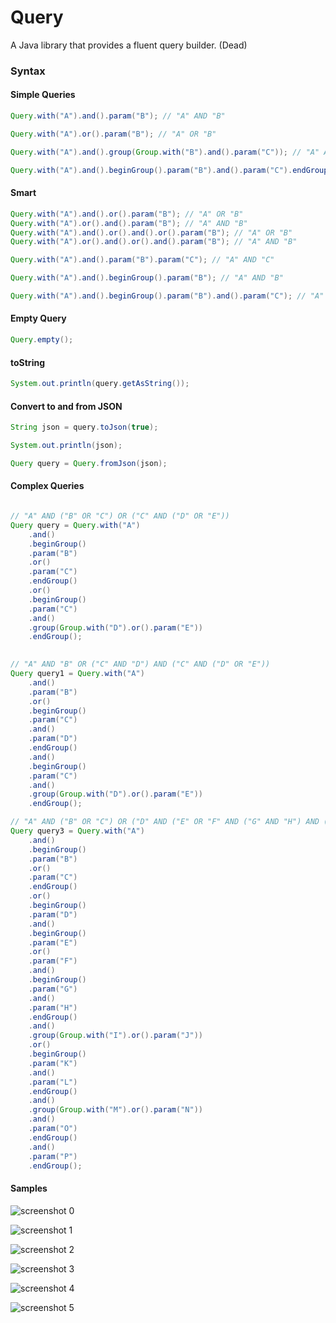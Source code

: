 # Query
A Java library that provides a fluent query builder. (Dead)


### Syntax

#### Simple Queries

```java
Query.with("A").and().param("B"); // "A" AND "B"

Query.with("A").or().param("B"); // "A" OR "B"

Query.with("A").and().group(Group.with("B").and().param("C")); // "A" AND ("B" AND "C")

Query.with("A").and().beginGroup().param("B").and().param("C").endGroup(); // "A" AND ("B" AND "C")
```


#### Smart

```java
Query.with("A").and().or().param("B"); // "A" OR "B"
Query.with("A").or().and().param("B"); // "A" AND "B"
Query.with("A").and().or().and().or().param("B"); // "A" OR "B"
Query.with("A").or().and().or().and().param("B"); // "A" AND "B"

Query.with("A").and().param("B").param("C"); // "A" AND "C"

Query.with("A").and().beginGroup().param("B"); // "A" AND "B"

Query.with("A").and().beginGroup().param("B").and().param("C"); // "A" AND ("B" AND "C")
```


#### Empty Query

```java
Query.empty();
```


#### toString

```java
System.out.println(query.getAsString());
```


#### Convert to and from JSON

```java
String json = query.toJson(true);

System.out.println(json);

Query query = Query.fromJson(json);
```


#### Complex Queries

```java

// "A" AND ("B" OR "C") OR ("C" AND ("D" OR "E"))
Query query = Query.with("A")
    .and()
    .beginGroup()
    .param("B")
    .or()
    .param("C")
    .endGroup()
    .or()
    .beginGroup()
    .param("C")
    .and()
    .group(Group.with("D").or().param("E"))
    .endGroup();
    

// "A" AND "B" OR ("C" AND "D") AND ("C" AND ("D" OR "E"))
Query query1 = Query.with("A")
    .and()
    .param("B")
    .or()
    .beginGroup()
    .param("C")
    .and()
    .param("D")
    .endGroup()
    .and()
    .beginGroup()
    .param("C")
    .and()
    .group(Group.with("D").or().param("E"))
    .endGroup();

// "A" AND ("B" OR "C") OR ("D" AND ("E" OR "F" AND ("G" AND "H") AND ("I" OR "J") OR ("K" AND "L") AND ("M" OR "N") AND "O") AND "P")
Query query3 = Query.with("A")
    .and()
    .beginGroup()
    .param("B")
    .or()
    .param("C")
    .endGroup()
    .or()
    .beginGroup()
    .param("D")
    .and()
    .beginGroup()
    .param("E")
    .or()
    .param("F")
    .and()
    .beginGroup()
    .param("G")
    .and()
    .param("H")
    .endGroup()
    .and()
    .group(Group.with("I").or().param("J"))
    .or()
    .beginGroup()
    .param("K")
    .and()
    .param("L")
    .endGroup()
    .and()
    .group(Group.with("M").or().param("N"))
    .and()
    .param("O")
    .endGroup()
    .and()
    .param("P")
    .endGroup();

```


#### Samples

![screenshot 0](/screenshots/0.jpg)

![screenshot 1](/screenshots/1.jpg)

![screenshot 2](/screenshots/2.jpg)

![screenshot 3](/screenshots/3.jpg)

![screenshot 4](/screenshots/5.jpg)

![screenshot 5](/screenshots/4.jpg)







